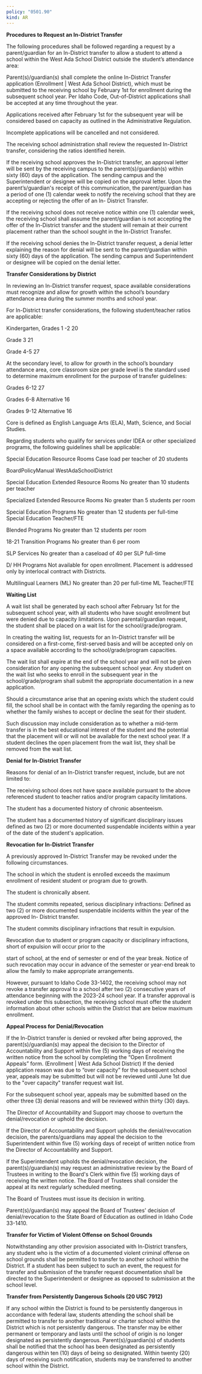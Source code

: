 ```yaml
---
policy: "0501.90"
kind: AR
---
```


**Procedures to Request an In-District Transfer**

The following procedures shall be followed regarding a request by a parent/guardian for an In-District transfer to
allow a student to attend a school within the West Ada School District outside the student’s attendance area:


Parent(s)/guardian(s) shall complete the online In-District Transfer application (Enrollment | West Ada School
District), which must be submitted to the receiving school by February 1st for enrollment during the
subsequent school year.
Per Idaho Code, Out-of-District applications shall be accepted at any time throughout the year.


Applications received after February 1st for the subsequent year will be considered based on capacity as
outlined in the Administrative Regulation.


Incomplete applications will be cancelled and not considered.


The receiving school administration shall review the requested In-District transfer, considering the ratios
identified herein.


If the receiving school approves the In-District transfer, an approval letter will be sent by the receiving campus
to the parent(s)/guardian(s) within sixty (60) days of the application. The sending campus and the
Superintendent or designee will be copied on the approval letter.
Upon the parent’s/guardian's receipt of this communication, the parent/guardian has a period of one (1)
calendar week to notify the receiving school that they are accepting or rejecting the offer of an In-
District Transfer.


If the receiving school does not receive notice within one (1) calendar week, the receiving school shall
assume the parent/guardian is not accepting the offer of the In-District transfer and the student will
remain at their current placement rather than the school sought in the In-District Transfer.


If the receiving school denies the In-District transfer request, a denial letter explaining the reason for denial
will be sent to the parent/guardian within sixty (60) days of the application. The sending campus and
Superintendent or designee will be copied on the denial letter.

**Transfer Considerations by District**

In reviewing an In-District transfer request, space available considerations must recognize and allow for growth
within the school’s boundary attendance area during the summer months and school year.

For In-District transfer considerations, the following student/teacher ratios are applicable:


Kindergarten, Grades 1 -2 20


Grade 3 21


Grade 4-5 27

At the secondary level, to allow for growth in the school’s boundary attendance area, core classroom size per grade
level is the standard used to determine maximum enrollment for the purpose of transfer guidelines:


Grades 6-12 27


Grades 6-8 Alternative 16


Grades 9-12 Alternative 16

Core is defined as English Language Arts (ELA), Math, Science, and Social Studies.

Regarding students who qualify for services under IDEA or other specialized programs, the following guidelines shall
be applicable:


Special Education Resource Rooms Case load per teacher of 20 students


BoardPolicyManual
WestAdaSchoolDistrict



Special Education Extended Resource Rooms No greater than 10 students per teacher


Specialized Extended Resource Rooms No greater than 5 students per room


Special Education Programs No greater than 12 students per full-time
Special Education Teacher/FTE


Blended Programs No greater than 12 students per room


18-21 Transition Programs No greater than 6 per room


SLP Services No greater than a caseload of 40 per SLP full-time


D/ HH Programs Not available for open enrollment. Placement is
addressed only by interlocal contract with Districts.


Multilingual Learners (ML) No greater than 20 per full-time ML Teacher/FTE

**Waiting List**

A wait list shall be generated by each school after February 1st for the subsequent school year, with all students who
have sought enrollment but were denied due to capacity limitations. Upon parental/guardian request, the student
shall be placed on a wait list for the school/grade/program.

In creating the waiting list, requests for an In-District transfer will be considered on a first-come, first-served basis
and will be accepted only on a space available according to the school/grade/program capacities.

The wait list shall expire at the end of the school year and will not be given consideration for any opening the
subsequent school year. Any student on the wait list who seeks to enroll in the subsequent year in the
school/grade/program shall submit the appropriate documentation in a new application.

Should a circumstance arise that an opening exists which the student could fill, the school shall be in contact with the
family regarding the opening as to whether the family wishes to accept or decline the seat for their student.


Such discussion may include consideration as to whether a mid-term transfer is in the best educational
interest of the student and the potential that the placement will or will not be available for the next
school year. If a student declines the open placement from the wait list, they shall be removed from the
wait list.

**Denial for In-District Transfer**

Reasons for denial of an In-District transfer request, include, but are not limited to:


The receiving school does not have space available pursuant to the above referenced student to teacher ratios
and/or program capacity limitations.


The student has a documented history of chronic absenteeism.


The student has a documented history of significant disciplinary issues defined as two (2) or more documented
suspendable incidents within a year of the date of the student's application.

**Revocation for In-District Transfer**

A previously approved In-District Transfer may be revoked under the following circumstances.


The school in which the student is enrolled exceeds the maximum enrollment of resident student or program
due to growth.


The student is chronically absent.


The student commits repeated, serious disciplinary infractions:
Defined as two (2) or more documented suspendable incidents within the year of the approved In-
District transfer.


The student commits disciplinary infractions that result in expulsion.

Revocation due to student or program capacity or disciplinary infractions, short of expulsion will occur prior to the


start of school, at the end of semester or end of the year break. Notice of such revocation may occur in advance of
the semester or year-end break to allow the family to make appropriate arrangements.

However, pursuant to Idaho Code 33-1402, the receiving school may not revoke a transfer approval to a school after
two (2) consecutive years of attendance beginning with the 2023-24 school year. If a transfer approval is revoked
under this subsection, the receiving school must offer the student information about other schools within the District
that are below maximum enrollment.

**Appeal Process for Denial/Revocation**


If the In-District transfer is denied or revoked after being approved, the parent(s)/guardian(s) may appeal the
decision to the Director of Accountability and Support within five (5) working days of receiving the written
notice from the school by completing the “Open Enrollment Appeals” form. (Enrollment | West Ada School
District)
If the denied application reason was due to “over capacity” for the subsequent school year, appeals may
be submitted but will not be reviewed until June 1st due to the "over capacity" transfer request wait list.


For the subsequent school year, appeals may be submitted based on the other three (3) denial reasons
and will be reviewed within thirty (30) days.


The Director of Accountability and Support may choose to overturn the denial/revocation or uphold the
decision.


If the Director of Accountability and Support upholds the denial/revocation decision, the parents/guardians
may appeal the decision to the Superintendent within five (5) working days of receipt of written notice from
the Director of Accountability and Support.


If the Superintendent upholds the denial/revocation decision, the parent(s)/guardian(s) may request an
administrative review by the Board of Trustees in writing to the Board's Clerk within five (5) working days of
receiving the written notice.
The Board of Trustees shall consider the appeal at its next regularly scheduled meeting.


The Board of Trustees must issue its decision in writing.


Parent(s)/guardian(s) may appeal the Board of Trustees' decision of denial/revocation to the State Board of
Education as outlined in Idaho Code 33-1410.

**Transfer for Victim of Violent Offense on School Grounds**

Notwithstanding any other provision associated with In-District transfers, any student who is the victim of
a documented violent criminal offense on school grounds shall be permitted to transfer to another school within the
District. If a student has been subject to such an event, the request for transfer and submission of the transfer
request documentation shall be directed to the Superintendent or designee as opposed to submission at the school
level.

**Transfer from Persistently Dangerous Schools (20 USC 7912)**

If any school within the District is found to be persistently dangerous in accordance with federal law, students
attending the school shall be permitted to transfer to another traditional or charter school within the District which is
not persistently dangerous. The transfer may be either permanent or temporary and lasts until the school of origin is
no longer designated as persistently dangerous. Parent(s)/guardian(s) of students shall be notified that the school has
been designated as persistently dangerous within ten (10) days of being so designated. Within twenty (20) days of
receiving such notification, students may be transferred to another school within the District.
